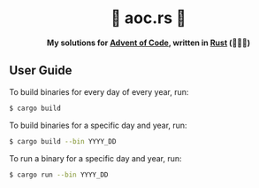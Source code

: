 <h1 align='center'>
    🚀 aoc.rs 🚀
</h1>

<p align='center'>
    <b>
        My solutions for <a href='https://adventofcode.com/2024'>Advent of Code</a>,
        written in <a href='https://www.rust-lang.org'>Rust</a> (🚀🚀🚀)
    </b>
</p>

## User Guide

To build binaries for every day of every year, run:

```bash
$ cargo build
```

To build binaries for a specific day and year, run:

```bash
$ cargo build --bin YYYY_DD
```

To run a binary for a specific day and year, run:

```bash
$ cargo run --bin YYYY_DD
```
